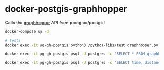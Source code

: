 # docker-postgis-graphhopper

Calls the [graphhopper](https://www.graphhopper.com) API from postgres/postgis!

```bash
docker-compose up -d

# Tests
docker exec -it pg-gh-postgis python3 /python-libs/test_graphhopper.py

docker exec -it pg-gh-postgis psql -U postgres -c 'SELECT * FROM graphhopper.pointlist(52.553811, 13.371048, 60) LIMIT 5'

docker exec -it pg-gh-postgis psql -U postgres -c 'SELECT time, distance FROM graphhopper.route(52.553811, 13.371048, 52.526248,13.368301)'
```

